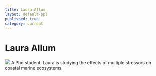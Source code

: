 ```yaml
---
title: Laura Allum
layout: default-ppl
published: true
category: current
---
```


# Laura Allum
![](/images/people/Laura-Allum.jpeg)
A Phd student. Laura is studying the effects of multiple stressors on coastal marine ecosystems.  
